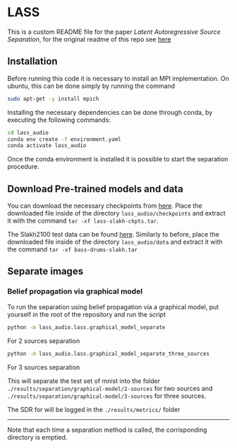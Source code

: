# LASS
This is a custom README file for the paper *Latent Autoregressive Source Separation*, for the
original readme of this repo see [here](README_old.md)

## Installation
Before running this code it is necessary to install an MPI implementation. On ubuntu, this can be done
simply by running the command
```bash
sudo apt-get -y install mpich
``` 
Installing the necessary dependencies can be done through conda, by executing the following commands:
```bash
cd lass_audio
conda env create -f environment.yaml
conda activate lass_audio
``` 
Once the conda environment is installed it is possible to start the separation procedure.

## Download Pre-trained models and data
You can download the necessary checkpoints from [here](https://drive.google.com/file/d/1R50broLWAZwy0qSVezQRTy7EErQPHqnG/view?usp=share_link).
Place the downloaded file inside of the directory `lass_audio/checkpoints` and extract it with the command `tar -xf lass-slakh-ckpts.tar`.

The Slakh2100 test data can be found [here](https://drive.google.com/file/d/1Gf5SHVb8_o5NMbJAWaoULianX8RxzL4L/view?usp=share_link).
Similarly to before, place the downloaded file inside of the directory `lass_audio/data` and extract it with the command `tar -xf bass-drums-slakh.tar`

## Separate images
### Belief propagation via graphical model
To run the separation using belief propagation via a graphical model, put yourself in the root of the repository and run the script

```sh
python -m lass_audio.lass.graphical_model_separate
```

For 2 sources separation

```sh
python -m lass_audio.lass.graphical_model_separate_three_sources
```

For 3 sources separation

This will separate the test set of mnist into the folder `./results/separation/graphical-model/2-sources` for two sources and `./results/separation/graphical-model/3-sources` for three sources.

The SDR for will be logged in the `./results/metrics/` folder

---

Note that each time a separation method is called, the corrisponding directory is emptied.

